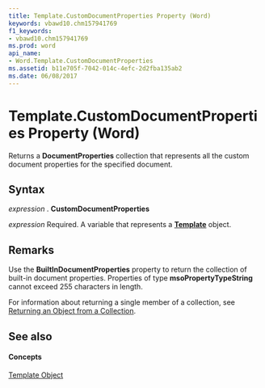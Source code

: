 ```yaml
---
title: Template.CustomDocumentProperties Property (Word)
keywords: vbawd10.chm157941769
f1_keywords:
- vbawd10.chm157941769
ms.prod: word
api_name:
- Word.Template.CustomDocumentProperties
ms.assetid: b11e705f-7042-014c-4efc-2d2fba135ab2
ms.date: 06/08/2017
---
```



# Template.CustomDocumentProperties Property (Word)

Returns a **DocumentProperties** collection that represents all the custom document properties for the specified document.


## Syntax

 _expression_ . **CustomDocumentProperties**

 _expression_ Required. A variable that represents a **[Template](template-object-word.md)** object.


## Remarks

Use the **BuiltInDocumentProperties** property to return the collection of built-in document properties. Properties of type **msoPropertyTypeString** cannot exceed 255 characters in length.

For information about returning a single member of a collection, see [Returning an Object from a Collection](http://msdn.microsoft.com/library/28f76384-f495-9640-a7c8-10ada3fac727%28Office.15%29.aspx).


## See also


#### Concepts


[Template Object](template-object-word.md)

